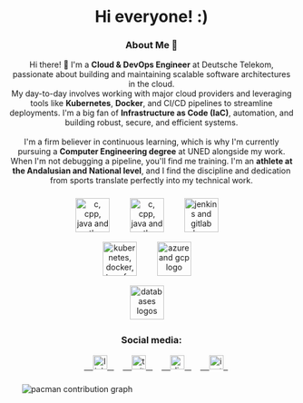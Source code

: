 <h1 align="center">Hi everyone! :)</h1>

<h3 align="center">About Me 🚀</h3>

<p align="center">
  Hi there! 👋 I'm a <strong>Cloud & DevOps Engineer</strong> at Deutsche Telekom, passionate about building and maintaining scalable software architectures in the cloud.
  <br />
  My day-to-day involves working with major cloud providers and leveraging tools like <strong>Kubernetes</strong>, <strong>Docker</strong>, and CI/CD pipelines to streamline deployments. I'm a big fan of <strong>Infrastructure as Code (IaC)</strong>, automation, and building robust, secure, and efficient systems.
  <br /><br />
  I'm a firm believer in continuous learning, which is why I'm currently pursuing a <strong>Computer Engineering degree</strong> at UNED alongside my work.
  <br />
  When I'm not debugging a pipeline, you'll find me training. I'm an <strong>athlete at the Andalusian and National level</strong>, and I find the discipline and dedication from sports translate perfectly into my technical work.
</p>

###

<div align="center">
  <img src="https://skillicons.dev/icons?i=c,cpp,java,python" height="60" alt="c, cpp, java and python logo" />
  <img width="12" />
  <img src="https://skillicons.dev/icons?i=git,vim" height="60" alt="c, cpp, java and python logo" />
  <img width="12" />
  <img src="https://skillicons.dev/icons?i=jenkins,gitlab" height="60" alt="jenkins and gitlab logo" />
  <img width="12" />

  <img src="https://skillicons.dev/icons?i=linux,kubernetes,docker,terraform" height="60" alt="kubernetes, docker, terraforma and linux logo" />
  <img width="12" />
  <img src="https://skillicons.dev/icons?i=azure,gcp" height="60" alt="azure and gcp logo" />
  <img width="12" />

  <img src="https://skillicons.dev/icons?i=mysql,postgresql,mongodb,redis" height="60" alt="databases logos" />
  <img width="12" />
</div>

###

<h3 align="center">Social media:</h3>


<div align="center">
    <a href="https://linkedin.com/in/pepepfoter15">
    <img src="https://img.shields.io/static/v1?message=LinkedIn&logo=linkedin&label=&color=0077B5&logoColor=white&labelColor=&style=for-the-badge" height="25" alt="linkedin logo" />
  </a>
    <a href="https://twitter.com/PepeRodrguezCa3">
    <img src="https://img.shields.io/static/v1?message=Twitter&logo=twitter&label=&color=1DA1F2&logoColor=white&labelColor=&style=for-the-badge" height="25" alt="twitter logo" />
  </a>
    <a href="https://discord.com/users/pfoter15">
    <img src="https://img.shields.io/static/v1?message=Discord&logo=discord&label=&color=7289DA&logoColor=white&labelColor=&style=for-the-badge" height="25" alt="discord logo" />
  </a>
    <a href="https://instagram.com/pepee.15">
    <img src="https://img.shields.io/static/v1?message=Instagram&logo=instagram&label=&color=E4405F&logoColor=white&labelColor=&style=for-the-badge" height="25" alt="instagram logo" />
  </a>
</div>

###

<picture>
  <source media="(prefers-color-scheme: dark)" srcset="https://raw.githubusercontent.com/maurodesouza/maurodesouza/output/pacman-contribution-graph-dark.svg">
  <source media="(prefers-color-scheme: light)" srcset="https://raw.githubusercontent.com/maurodesouza/maurodesouza/output/pacman-contribution-graph.svg">
  <img alt="pacman contribution graph" src="https://raw.githubusercontent.com/maurodesouza/maurodesouza/output/pacman-contribution-graph.svg">
</picture>

###